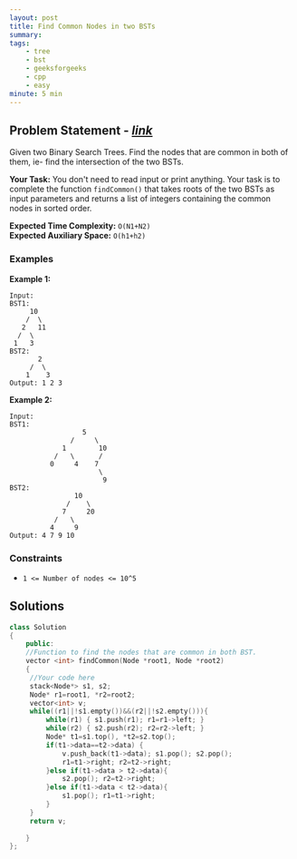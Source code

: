 ```yaml
---
layout: post
title: Find Common Nodes in two BSTs            
summary:
tags:
    - tree
    - bst
    - geeksforgeeks
    - cpp
    - easy
minute: 5 min
---
```


## Problem Statement - [*link*](https://practice.geeksforgeeks.org/problems/print-common-nodes-in-bst/0/?track=DSASP-BST&batchId=154)  

Given two Binary Search Trees. Find the nodes that are common in both of them, ie- find the intersection of the two BSTs.


**Your Task:** 
You don't need to read input or print anything. Your task is to complete the function `findCommon()` that takes roots of the two BSTs as input parameters and returns a list of integers containing the common nodes in sorted order.

**Expected Time Complexity:** `O(N1+N2)`      
**Expected Auxiliary Space:** `O(h1+h2)`  

### Examples

**Example 1:**   
```
Input:
BST1:
     10
    /  \
   2   11
  /  \
 1   3
BST2:
       2
     /  \
    1    3
Output: 1 2 3
```


**Example 2:**   
```
Input:
BST1:
                  5
               /     \
             1        10
           /   \      /
          0     4    7
                      \
                       9
BST2:
                10 
              /    \
             7     20
           /   \ 
          4     9
Output: 4 7 9 10
```


### Constraints

+ `1 <= Number of nodes <= 10^5`

## Solutions

```cpp
class Solution
{
    public:
    //Function to find the nodes that are common in both BST. 
    vector <int> findCommon(Node *root1, Node *root2)
    {
     //Your code here
     stack<Node*> s1, s2;
     Node* r1=root1, *r2=root2;
     vector<int> v;
     while((r1||!s1.empty())&&(r2||!s2.empty())){
         while(r1) { s1.push(r1); r1=r1->left; }
         while(r2) { s2.push(r2); r2=r2->left; }
         Node* t1=s1.top(), *t2=s2.top();
         if(t1->data==t2->data) { 
             v.push_back(t1->data); s1.pop(); s2.pop();
             r1=t1->right; r2=t2->right;
         }else if(t1->data > t2->data){
             s2.pop(); r2=t2->right;
         }else if(t1->data < t2->data){
             s1.pop(); r1=t1->right;
         }
     }
     return v;
        
    }
};
```


